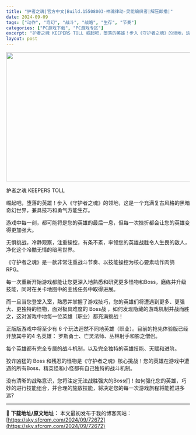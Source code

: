 ```yaml
---
title: "护者之魂|官方中文|Build.15508003-神魂律动-灵能编织者|解压即撸|"
date: 2024-09-09
tags: ["动作", "奇幻", "战斗", "战略", "生存", "节奏"]
categories: ["PC游戏下载", "PC游戏专区"]
excerpt: "护者之魂 KEEPERS TOLL 崛起吧，堕落的英雄！步入《守护者之魂》的领地，这是一个充满复古风格的黑暗奇幻世界，兼具技巧和勇气方能生存。 游戏中每一刻，都可能将是您的英雄的最后一息，但每一次挫折都会让您的英雄变得更加强大。 无惧挑战，冷静观察，注重操控，有条不紊，率领您的英雄战胜令人生畏的敌人&hellip;"
layout: post
---
```


<img class="aligncenter size-full wp-image-72682" src="https://sky.sfcrom.com/wp-content/uploads/2024/09/2024090912242242.webp" alt="" width="616" height="353" />

护者之魂 KEEPERS TOLL

崛起吧，堕落的英雄！步入《守护者之魂》的领地，这是一个充满复古风格的黑暗奇幻世界，兼具技巧和勇气方能生存。

游戏中每一刻，都可能将是您的英雄的最后一息，但每一次挫折都会让您的英雄变得更加强大。

无惧挑战，冷静观察，注重操控，有条不紊，率领您的英雄战胜令人生畏的敌人，净化这个冷酷无情的暗黑世界。

《守护者之魂》是一款非常注重战斗节奏、以技能操控为核心要素动作肉鸽RPG。

每一次重新开始游戏都能让您更深入地熟悉和研究更多怪物和Boss，磨练并升级技能，同时在关卡地图中的主线任务中取得进展。

而一旦当您登堂入室，熟悉并掌握了游戏技巧，您的英雄们将遭遇到更多、更强大、更独特的怪物，面对极具难度的 Boss战 ，如何发现隐藏的游戏机制并战而胜之，这对游戏中地每一位英雄（职业）都充满挑战！

正版版游戏中将至少有 6 个玩法迥然不同地英雄（职业）。目前的抢先体验版已经开放其中的4 名英雄： 罗斯勇士、亡灵法师、丛林射手和影之僧侣。

每个英雄都有完全专属的战斗机制，以及完全独特的英雄技能、天赋和进阶。

狡诈凶猛的 Boss 和残忍的怪物是《守护者之魂》核心挑战！您的英雄在游戏中遭遇的所有Boss、精英怪和小怪都有自己独特的战斗机制。

没有清晰的战略意识，您将注定无法战胜强大的Boss们！如何强化您的英雄，巧妙的进行技能组合，并合理的施放技能，将决定您的每一次游戏旅程将能推进多远?

---
📖 **下载地址/原文地址：** 本文最初发布于我的博客网站：[https://sky.sfcrom.com/2024/09/72672](https://sky.sfcrom.com/2024/09/72672)
